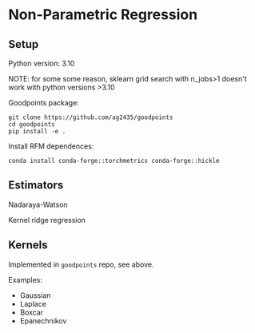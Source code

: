 # Non-Parametric Regression

## Setup

Python version: 3.10

NOTE: for some some reason, sklearn grid search with n_jobs>1 doesn't work with python versions >3.10

Goodpoints package:
```
git clone https://github.com/ag2435/goodpoints
cd goodpoints
pip install -e .
```

Install RFM dependences:
```
conda install conda-forge::torchmetrics conda-forge::hickle
```

## Estimators

Nadaraya-Watson

Kernel ridge regression

## Kernels

Implemented in `goodpoints` repo, see above.

Examples:
- Gaussian
- Laplace
- Boxcar
- Epanechnikov
